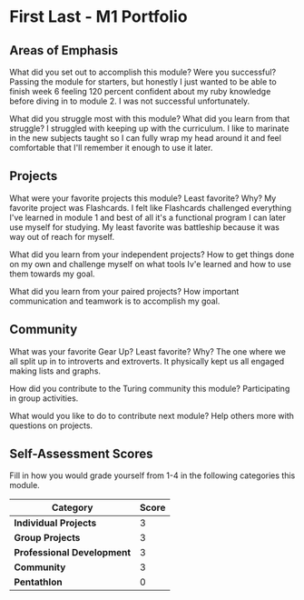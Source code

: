 # First Last - M1 Portfolio

## Areas of Emphasis

What did you set out to accomplish this module? Were you successful?
  Passing the module for starters, but honestly I just wanted to be able to finish week 6 feeling 120 percent confident about my ruby knowledge before diving in to module 2. I was not successful unfortunately.

What did you struggle most with this module? What did you learn from that struggle?
I struggled with keeping up with the curriculum. I like to marinate in the new subjects taught so I can fully wrap my head around it and feel comfortable that I'll remember it enough to use it later.
## Projects

What were your favorite projects this module? Least favorite? Why?
  My favorite project was Flashcards. I felt like Flashcards challenged everything I've learned in module 1 and best of all it's a functional program I can later use myself for studying. My least favorite was battleship because it was way out of reach for myself.

What did you learn from your independent projects?
  How to get things done on my own and challenge myself on what tools Iv'e learned and how to use them towards my goal.

What did you learn from your paired projects?
  How important communication and teamwork is to accomplish my goal.

## Community

What was your favorite Gear Up? Least favorite? Why?
The one where we all split up in to introverts and extroverts. It physically kept us all engaged making lists and graphs.

How did you contribute to the Turing community this module?
  Participating in group activities.

What would you like to do to contribute next module?
  Help others more with questions on projects.
## Self-Assessment Scores

Fill in how you would grade yourself from 1-4 in the following categories this module.

| Category                     | Score |
| -----------------------------| ----- |
| **Individual Projects**      |   3   |
| **Group Projects**           |   3   |
| **Professional Development** |   3   |
| **Community**                |   3   |
| **Pentathlon**               |   0   |
